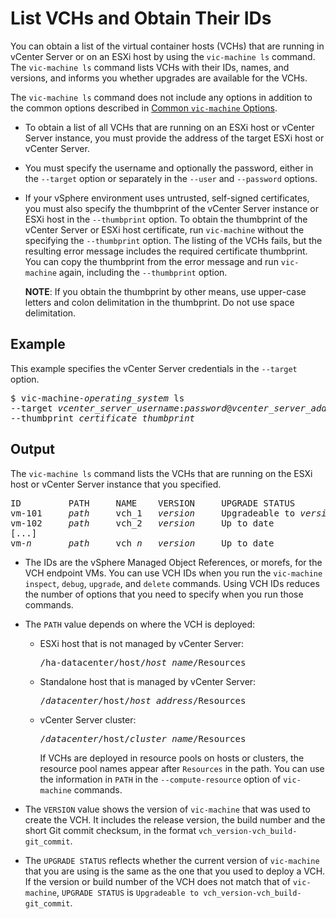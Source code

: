 # List VCHs and Obtain Their IDs #

You can obtain a list of the virtual container hosts (VCHs) that are running in vCenter Server or on an ESXi host by using the `vic-machine ls` command. The `vic-machine ls` command lists VCHs with their IDs, names, and versions, and informs you whether upgrades are available for the VCHs.

The `vic-machine ls` command does not include any options in addition to the common options described in [Common `vic-machine` Options](common_vic_options.md).

- To obtain a list of all VCHs that are running on an ESXi host or vCenter Server instance, you must provide the address of the target ESXi host or vCenter Server. 
- You must specify the username and optionally the password, either in the `--target` option or separately in the `--user` and `--password` options. 
- If your vSphere environment uses untrusted, self-signed certificates, you must also specify the thumbprint of the vCenter Server instance or ESXi host in the `--thumbprint` option. To obtain the thumbprint of the vCenter Server or ESXi host certificate, run `vic-machine` without the specifying the `--thumbprint` option. The listing of the VCHs fails, but the resulting error message includes the required certificate thumbprint. You can copy the thumbprint from the error message and run `vic-machine` again, including the `--thumbprint` option.

   **NOTE**: If you obtain the thumbprint by other means, use upper-case letters and colon delimitation in the thumbprint. Do not use space delimitation.


## Example ##

This example specifies the vCenter Server credentials in the `--target` option.
<pre>$ vic-machine-<i>operating_system</i> ls
--target <i>vcenter_server_username</i>:<i>password</i>@<i>vcenter_server_address</i>
--thumbprint <i>certificate_thumbprint</i>
</pre>


## Output ##

The `vic-machine ls` command lists the VCHs that are running on the ESXi host or vCenter Server instance that you specified.

<pre>ID         PATH     NAME    VERSION     UPGRADE STATUS
vm-101     <i>path</i>     vch_1   <i>version</i>     Upgradeable to <i>version</i>
vm-102     <i>path</i>     vch_2   <i>version</i>     Up to date
[...]
vm-<i>n</i>       <i>path</i>     vch_<i>n</i>   <i>version</i>     Up to date
</pre>

- The IDs are the vSphere Managed Object References, or morefs, for the VCH endpoint VMs. You can use VCH IDs when you run the  `vic-machine inspect`, `debug`, `upgrade`, and `delete` commands. Using VCH IDs reduces the number of options that you need to specify when you run those commands.
- The `PATH` value depends on where the VCH is deployed:

  - ESXi host that is not managed by vCenter Server:
      <pre>/ha-datacenter/host/<i>host_name</i>/Resources</pre>
  - Standalone host that is managed by vCenter Server: 
      <pre>/<i>datacenter</i>/host/<i>host_address</i>/Resources</pre>
  - vCenter Server cluster:
      <pre>/<i>datacenter</i>/host/<i>cluster_name</i>/Resources</pre>

     If VCHs are deployed in resource pools on hosts or clusters, the resource pool names appear after `Resources` in the path. You can use the information in `PATH` in the `--compute-resource` option of `vic-machine` commands. 
- The `VERSION` value shows the version of `vic-machine` that was used to create the VCH. It includes the release version, the build number and the short Git commit checksum, in the format `vch_version-vch_build-git_commit`.

- The `UPGRADE STATUS` reflects whether the current version of `vic-machine` that you are using is the same as the one that you used to deploy a VCH. If the version or build number of the VCH does not match that of `vic-machine`, `UPGRADE STATUS` is  `Upgradeable to vch_version-vch_build-git_commit`.